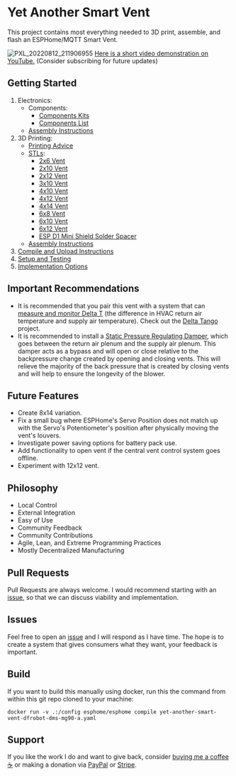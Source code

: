 # Yet Another Smart Vent

This project contains most everything needed to 3D print, assemble, and flash an ESPHome/MQTT Smart Vent.

![PXL_20220812_211906955](https://user-images.githubusercontent.com/4724577/184465351-95fdbfe1-2a6a-43a4-8e92-827d9840c7b6.jpg)
[Here is a short video demonstration on YouTube.](https://youtu.be/ANneINQjgso) 
(Consider subscribing for future updates)

## Getting Started
1. Electronics:
    - Components:
        - [Components Kits](https://brobston-creations.mybigcommerce.com/yet-another-smart-vent-electronics-and-fasteners-kit/)
        - [Components List](/docs/ELECTRONIC_COMPONENTS.md)
    - [Assembly Instructions](/docs/ELECTRONICS_ASSEMBLY.md)
2. 3D Printing:
    - [Printing Advice](/docs/VENT_PRINTING.md)
    - [STLs](https://www.printables.com/social/337332-tonyb/collections/241144?o=download_count):
        - [2x6 Vent](https://www.printables.com/model/347800-yet-another-smart-vent-2x6)
        - [2x10 Vent](https://www.printables.com/model/259777-yet-another-smart-vent-2x10)
        - [2x12 Vent](https://www.printables.com/model/260300-yet-another-smart-vent-2x12)
        - [3x10 Vent](https://www.printables.com/model/262311-yet-another-smart-vent-3x10)
        - [4x10 Vent](https://www.printables.com/model/259241-yet-another-smart-vent-4x10)
        - [4x12 Vent](https://www.printables.com/model/259924-yet-another-smart-vent-4x12)
        - [4x14 Vent](https://www.printables.com/model/334635-yet-another-smart-vent-4x14)
        - [6x8   Vent](https://www.printables.com/model/264778-yet-another-smart-vent-6x8)
        - [6x10 Vent](https://www.printables.com/model/259323-yet-another-smart-vent-6x10)
        - [6x12 Vent](https://www.printables.com/model/259622-yet-another-smart-vent-6x12)
        - [ESP D1 Mini Shield Solder Spacer](https://www.printables.com/model/259295-esp-d1-mini-shield-solder-spacer)
    - [Assembly Instructions](/docs/VENT_ASSEMBLY.md)
3. [Compile and Upload Instructions](/docs/COMPILE_AND_UPLOAD.md)
4. [Setup and Testing](/docs/SETUP_AND_TESTING.md)
6. [Implementation Options](/docs/IMPLEMENTATION_OPTIONS.md)

## Important Recommendations
- It is recommended that you pair this vent with a system that can [measure and monitor Delta T](https://www.youtube.com/watch?v=_pD-rRCNv8k) (the difference in HVAC return air temperature and supply air temperature). Check out the [Delta Tango](https://github.com/BrobstonCreations/delta-tango) project.
- It is recommended to install a [Static Pressure Regulating Damper](https://www.zonefirst.com/product/sprddd/), which goes between the return air plenum and the supply air plenum. This damper acts as a bypass and will open or close relative to the backpressure change created by opening and closing vents. This will relieve the majority of the back pressure that is created by closing vents and will help to ensure the longevity of the blower.

## Future Features
- Create 8x14 variation.
- Fix a small bug where ESPHome's Servo Position does not match up with the Servo's Potentiometer's position after physically moving the vent's louvers.
- Investigate power saving options for battery pack use.
- Add functionality to open vent if the central vent control system goes offline.
- Experiment with 12x12 vent.

## Philosophy
- Local Control
- External Integration
- Easy of Use
- Community Feedback
- Community Contributions
- Agile, Lean, and Extreme Programming Practices
- Mostly Decentralized Manufacturing

## Pull Requests
Pull Requests are always welcome. I would recommend starting with an [issue](https://github.com/TonyBrobston/yet-another-smart-vent/issues), so that we can discuss viability and implementation.

## Issues
Feel free to open an [issue](https://github.com/TonyBrobston/yet-another-smart-vent/issues) and I will respond as I have time. The hope is to create a system that gives consumers what they want, your feedback is important. 

## Build
If you want to build this manually using docker, run this the command from within this git repo cloned to your machine: 
```
docker run -v .:/config esphome/esphome compile yet-another-smart-vent-dfrobot-dms-mg90-a.yaml
```

## Support
If you like the work I do and want to give back, consider [buying me a coffee ☕](https://www.buymeacoffee.com/brocreates) or making a donation via [PayPal](https://www.paypal.com/donate/?hosted_button_id=BXK8JW6A2FZLE) or [Stripe](https://buy.stripe.com/7sI7t03JC9GUf4c6oo).
